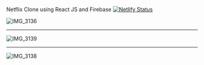 Netflix Clone using React JS and Firebase        [![Netlify Status](https://api.netlify.com/api/v1/badges/b27c1969-9486-418a-8e07-266c4b7e8129/deploy-status)](https://app.netlify.com/sites/net-flix-clone-from-react-firebase/deploys)

![IMG_3136](https://github.com/user-attachments/assets/05fe8ced-4a85-40fe-8d85-ffc624cd7232)

------------------------------------------------------------------------------------------------------------------------------------------------

![IMG_3139](https://github.com/user-attachments/assets/4c46f101-200e-483f-9fb6-23d9e498e4f9)

------------------------------------------------------------------------------------------------------------------------------------------------

![IMG_3138](https://github.com/user-attachments/assets/d8cc4bd9-10b2-4a41-bbe6-87a8dbd6b98a)
